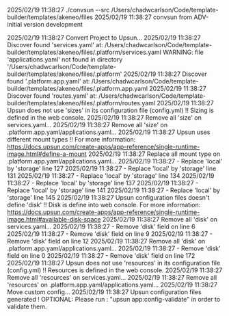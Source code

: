 2025/02/19 11:38:27 ./convsun --src /Users/chadwcarlson/Code/template-builder/templates/akeneo/files
2025/02/19 11:38:27 
convsun from ADV-initial version development

2025/02/19 11:38:27 Convert Project to Upsun...
2025/02/19 11:38:27 Discover found 'services.yaml' at: /Users/chadwcarlson/Code/template-builder/templates/akeneo/files/.platform/services.yaml
WARNING: file 'applications.yaml' not found in directory '/Users/chadwcarlson/Code/template-builder/templates/akeneo/files/.platform'
2025/02/19 11:38:27 Discover found '.platform.app.yaml' at: /Users/chadwcarlson/Code/template-builder/templates/akeneo/files/.platform.app.yaml
2025/02/19 11:38:27 Discover found 'routes.yaml' at: /Users/chadwcarlson/Code/template-builder/templates/akeneo/files/.platform/routes.yaml
2025/02/19 11:38:27 Upsun does not use 'sizes' in its configuration file (config.yml) !!
	Sizing is defined in the web console.
2025/02/19 11:38:27 Remove all 'size' on services.yaml...
2025/02/19 11:38:27 Remove all 'size' on .platform.app.yaml/applications.yaml...
2025/02/19 11:38:27 Upsun uses different mount types !!
	For more information: https://docs.upsun.com/create-apps/app-reference/single-runtime-image.html#define-a-mount
2025/02/19 11:38:27 Replace all mount type on .platform.app.yaml/applications.yaml...
2025/02/19 11:38:27 - Replace 'local' by 'storage' line 127
2025/02/19 11:38:27 - Replace 'local' by 'storage' line 131
2025/02/19 11:38:27 - Replace 'local' by 'storage' line 134
2025/02/19 11:38:27 - Replace 'local' by 'storage' line 137
2025/02/19 11:38:27 - Replace 'local' by 'storage' line 141
2025/02/19 11:38:27 - Replace 'local' by 'storage' line 145
2025/02/19 11:38:27 Upsun configuration files doesn't define 'disk' !!
	Disk is define into web console.
	For more information: https://docs.upsun.com/create-apps/app-reference/single-runtime-image.html#available-disk-space
2025/02/19 11:38:27 Remove all 'disk' on services.yaml...
2025/02/19 11:38:27 - Remove 'disk' field on line 6
2025/02/19 11:38:27 - Remove 'disk' field on line 9
2025/02/19 11:38:27 - Remove 'disk' field on line 12
2025/02/19 11:38:27 Remove all 'disk' on .platform.app.yaml/applications.yaml...
2025/02/19 11:38:27 - Remove 'disk' field on line 0
2025/02/19 11:38:27 - Remove 'disk' field on line 172
2025/02/19 11:38:27 Upsun does not use 'resources' in its configuration file (config.yml) !!
	Resources is defined in the web console.
2025/02/19 11:38:27 Remove all 'resources' on services.yaml...
2025/02/19 11:38:27 Remove all 'resources' on .platform.app.yaml/applications.yaml...
2025/02/19 11:38:27 Move custom config...
2025/02/19 11:38:27 Upsun configuration files generated !
	OPTIONAL: Please run : "upsun app:config-validate" in order to validate them.
